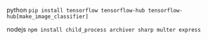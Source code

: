 python
`pip install tensorflow tensorflow-hub tensorflow-hub[make_image_classifier]`

nodejs
`npm install child_process archiver sharp multer express`